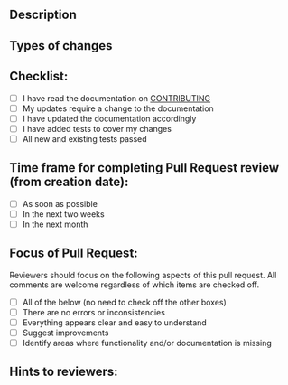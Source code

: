 <!--- Provide a general summary of your changes in the Title field above -->
<!--- Please select appropriate Priority, Status,and Type labels -->
<!--- If you do not have permission to select labels please state which labels you would like -->

## Description
<!--- 
High level description of your changes, for example:
* Why is this change required?
* Does it close an open issue? (if so, please link; otherwise describe the problem that it solves) 
* Provide a link to all issues that this pull request directly addresses (no need to add tickets to already merged, or merge requested, changes)
* Provide any meaningful links and references to documentation, code, etc to better understand this pull request
-->

## Types of changes
<!--- is it a (flesh out details on the changes you made): 
* bug fix?
* new feature?
* does it change existing functionality? Will we need to re-run analyses?
* breaking change (a fix or feature that requires existing functionality, testing to change)?
eg: Bug fix for widget so that it now correctly thrombs the tubas to provide cleaner bass
-->

## Checklist:
<!--- Go over all the following points, and put an `x` in all the boxes that apply and provide details as needed. -->
<!--- Feel free to write a new ticket if some work still needs to be done. eg: updating documentation -->
<!--- If you're unsure about any of these, don't hesitate to ask. We're here to help! -->
- [ ] I have read the documentation on [CONTRIBUTING](https://github.com/AgPipeline/Organization-info) <!-- (please 'x' every time if you've read the documents) -->
- [ ] My updates require a change to the documentation <!-- If the documentation is already updated, no need to 'x' this -->
- [ ] I have updated the documentation accordingly
- [ ] I have added tests to cover my changes
- [ ] All new and existing tests passed

## Time frame for completing Pull Request review (from creation date):
- [ ] As soon as possible
- [ ] In the next two weeks
- [ ] In the next month

## Focus of Pull Request:
<!--- Indicate the main focus of the PR. Additional information can be added below in the Hints section -->
Reviewers should focus on the following aspects of this pull request. All comments are welcome regardless of which items are checked off.
- [ ] All of the below (no need to check off the other boxes)
- [ ] There are no errors or inconsistencies
- [ ] Everything appears clear and easy to understand
- [ ] Suggest improvements
- [ ] Identify areas where functionality and/or documentation is missing

## Hints to reviewers:
<!--- Provide additional information to help reviewers focus on meaningful changes -->
<!--- For example: Corrected indentation in function foo99() - no text or code was changed -->
<!--- This can be left blank, but it's better to write 'N/A' if you don't have any hints -->
